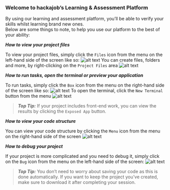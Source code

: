 ### Welcome to hackajob’s Learning & Assessment Platform

By using our learning and assessment platform, you’ll be able to verify your skills whilst learning brand new ones. \
Below are some things to note, to help you use our platform to the best of your ability: 


***How to view your project files***

To view your project files, simply click the `Files` icon from the menu on the left-hand side of the screen like so:
![alt text](https://s3-eu-west-1.amazonaws.com/hackajob-assets1.p.hackajob/challenges/readme/1e.png)
You can create files, folders and more, by right-clicking on the `Project Files` area
![alt text](https://s3-eu-west-1.amazonaws.com/hackajob-assets1.p.hackajob/challenges/readme/4.png)

***How to run tasks, open the terminal or preview your application***

To run tasks, simply click the `Box` icon from the menu on the right-hand side of the screen like so:
![alt text](https://s3-eu-west-1.amazonaws.com/hackajob-assets1.p.hackajob/challenges/readme/2e.png)
To open the terminal, click the `New Terminal` button from the menu
![alt text](https://s3-eu-west-1.amazonaws.com/hackajob-assets1.p.hackajob/challenges/readme/3.png)
>***Top Tip:*** If your project includes front-end work, you can view the results by clicking the `Exposed App` button. 

***How to view your code structure***

You can view your code structure by clicking the `Menu` icon from the menu on the right-hand side of the screen
![alt text](https://s3-eu-west-1.amazonaws.com/hackajob-assets1.p.hackajob/challenges/readme/6.png)

***How to debug your project***

If your project is more complicated and you need to debug it, simply click on the `Bug` icon from the menu on the left-hand side of the screen:
![alt text](https://s3-eu-west-1.amazonaws.com/hackajob-assets1.p.hackajob/challenges/readme/05.png)

> ***Top Tip:*** You don’t need to worry about saving your code as this is done automatically. If you want to keep the project you’ve created, make sure to download it after completing your session.
